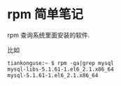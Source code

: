 # rpm 简单笔记


rpm  查询系统里面安装的软件.  


比如  

```
tiankonguse:~ $ rpm -qa|grep mysql
mysql-libs-5.1.61-1.el6_2.1.x86_64
mysql-5.1.61-1.el6_2.1.x86_64
```


